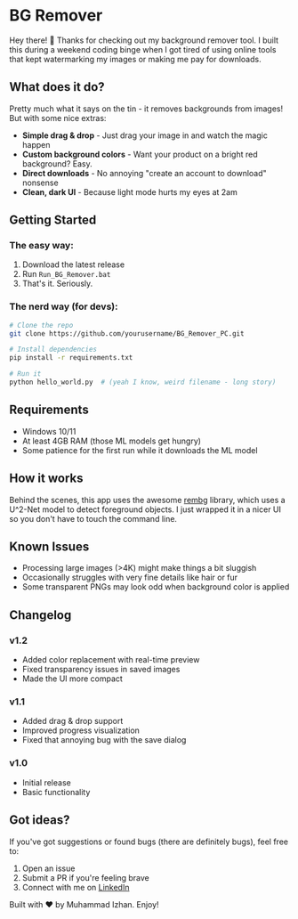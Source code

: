 # BG Remover

Hey there! 👋 Thanks for checking out my background remover tool. I built this during a weekend coding binge when I got tired of using online tools that kept watermarking my images or making me pay for downloads.

## What does it do?

Pretty much what it says on the tin - it removes backgrounds from images! But with some nice extras:

- **Simple drag & drop** - Just drag your image in and watch the magic happen
- **Custom background colors** - Want your product on a bright red background? Easy.
- **Direct downloads** - No annoying "create an account to download" nonsense
- **Clean, dark UI** - Because light mode hurts my eyes at 2am

## Getting Started

### The easy way:

1. Download the latest release
2. Run `Run_BG_Remover.bat`
3. That's it. Seriously.

### The nerd way (for devs):

```bash
# Clone the repo
git clone https://github.com/yourusername/BG_Remover_PC.git

# Install dependencies
pip install -r requirements.txt

# Run it
python hello_world.py  # (yeah I know, weird filename - long story)
```

## Requirements

- Windows 10/11
- At least 4GB RAM (those ML models get hungry)
- Some patience for the first run while it downloads the ML model

## How it works

Behind the scenes, this app uses the awesome [rembg](https://github.com/danielgatis/rembg) library, which uses a U^2-Net model to detect foreground objects. I just wrapped it in a nicer UI so you don't have to touch the command line.

## Known Issues

- Processing large images (>4K) might make things a bit sluggish
- Occasionally struggles with very fine details like hair or fur
- Some transparent PNGs may look odd when background color is applied

## Changelog

### v1.2
- Added color replacement with real-time preview
- Fixed transparency issues in saved images
- Made the UI more compact

### v1.1
- Added drag & drop support
- Improved progress visualization
- Fixed that annoying bug with the save dialog

### v1.0
- Initial release
- Basic functionality

## Got ideas?

If you've got suggestions or found bugs (there are definitely bugs), feel free to:

1. Open an issue
2. Submit a PR if you're feeling brave
3. Connect with me on [LinkedIn](https://www.linkedin.com/in/muhammad-izhan-a404752a6/)

Built with ❤️ by Muhammad Izhan. Enjoy! 